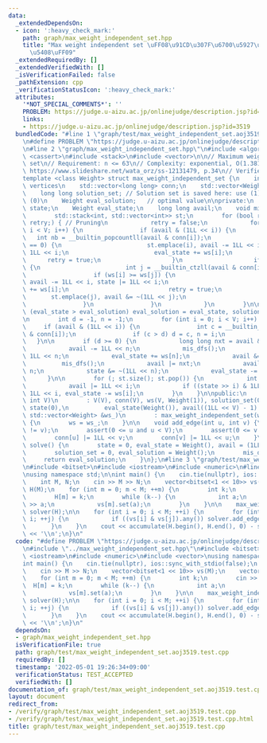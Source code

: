 ```yaml
---
data:
  _extendedDependsOn:
  - icon: ':heavy_check_mark:'
    path: graph/max_weight_independent_set.hpp
    title: "Max weight independent set \uFF08\u91CD\u307F\u6700\u5927\u72EC\u7ACB\u96C6\
      \u5408\uFF09"
  _extendedRequiredBy: []
  _extendedVerifiedWith: []
  _isVerificationFailed: false
  _pathExtension: cpp
  _verificationStatusIcon: ':heavy_check_mark:'
  attributes:
    '*NOT_SPECIAL_COMMENTS*': ''
    PROBLEM: https://judge.u-aizu.ac.jp/onlinejudge/description.jsp?id=3519
    links:
    - https://judge.u-aizu.ac.jp/onlinejudge/description.jsp?id=3519
  bundledCode: "#line 1 \"graph/test/max_weight_independent_set.aoj3519.test.cpp\"\
    \n#define PROBLEM \"https://judge.u-aizu.ac.jp/onlinejudge/description.jsp?id=3519\"\
    \n#line 2 \"graph/max_weight_independent_set.hpp\"\n#include <algorithm>\n#include\
    \ <cassert>\n#include <stack>\n#include <vector>\n\n// Maximum weight independent\
    \ set\n// Requirement: n <= 63\n// Complexity: exponential, O(1.381^n n)\n// Reference:\
    \ https://www.slideshare.net/wata_orz/ss-12131479, p.34\n// Verified: https://judge.u-aizu.ac.jp/onlinejudge/description.jsp?id=3519\n\
    template <class Weight> struct max_weight_independent_set {\n    int V; // # of\
    \ vertices\n    std::vector<long long> conn;\n    std::vector<Weight> ws;\n\n\
    \    long long solution_set; // Solution set is saved here: use (1) / not use\
    \ (0)\n    Weight eval_solution;   // optimal value\n\nprivate:\n    long long\
    \ state;\n    Weight eval_state;\n    long long avail;\n    void mis_dfs() {\n\
    \        std::stack<int, std::vector<int>> st;\n        for (bool retry = true;\
    \ retry;) { // Pruning\n            retry = false;\n            for (int i = 0;\
    \ i < V; i++) {\n                if (avail & (1LL << i)) {\n                 \
    \   int nb = __builtin_popcountll(avail & conn[i]);\n                    if (nb\
    \ == 0) {\n                        st.emplace(i), avail -= 1LL << i, state |=\
    \ 1LL << i;\n                        eval_state += ws[i];\n                  \
    \      retry = true;\n                    }\n                    if (nb == 1)\
    \ {\n                        int j = __builtin_ctzll(avail & conn[i]);\n     \
    \                   if (ws[i] >= ws[j]) {\n                            st.emplace(i),\
    \ avail -= 1LL << i, state |= 1LL << i;\n                            eval_state\
    \ += ws[i];\n                            retry = true;\n                     \
    \       st.emplace(j), avail &= ~(1LL << j);\n                        }\n    \
    \                }\n                }\n            }\n        }\n\n        if\
    \ (eval_state > eval_solution) eval_solution = eval_state, solution_set = state;\n\
    \n        int d = -1, n = -1;\n        for (int i = 0; i < V; i++) {\n       \
    \     if (avail & (1LL << i)) {\n                int c = __builtin_popcountll(avail\
    \ & conn[i]);\n                if (c > d) d = c, n = i;\n            }\n     \
    \   }\n\n        if (d >= 0) {\n            long long nxt = avail & conn[n];\n\
    \            avail -= 1LL << n;\n            mis_dfs();\n            state |=\
    \ 1LL << n;\n            eval_state += ws[n];\n            avail &= ~nxt;\n  \
    \          mis_dfs();\n            avail |= nxt;\n            avail |= 1LL <<\
    \ n;\n            state &= ~(1LL << n);\n            eval_state -= ws[n];\n  \
    \      }\n\n        for (; st.size(); st.pop()) {\n            int i = st.top();\n\
    \            avail |= 1LL << i;\n            if ((state >> i) & 1LL) state -=\
    \ 1LL << i, eval_state -= ws[i];\n        }\n    }\n\npublic:\n    max_weight_independent_set(const\
    \ int V)\n        : V(V), conn(V), ws(V, Weight(1)), solution_set(0), eval_solution(Weight()),\
    \ state(0),\n          eval_state(Weight()), avail((1LL << V) - 1) {}\n    max_weight_independent_set(const\
    \ std::vector<Weight> &ws_)\n        : max_weight_independent_set(ws_.size())\
    \ {\n        ws = ws_;\n    }\n\n    void add_edge(int u, int v) {\n        assert(u\
    \ != v);\n        assert(0 <= u and u < V);\n        assert(0 <= v and v < V);\n\
    \        conn[u] |= 1LL << v;\n        conn[v] |= 1LL << u;\n    }\n\n    Weight\
    \ solve() {\n        state = 0, eval_state = Weight(), avail = (1LL << V) - 1;\n\
    \        solution_set = 0, eval_solution = Weight();\n        mis_dfs();\n   \
    \     return eval_solution;\n    }\n};\n#line 3 \"graph/test/max_weight_independent_set.aoj3519.test.cpp\"\
    \n#include <bitset>\n#include <iostream>\n#include <numeric>\n#line 7 \"graph/test/max_weight_independent_set.aoj3519.test.cpp\"\
    \nusing namespace std;\n\nint main() {\n    cin.tie(nullptr), ios::sync_with_stdio(false);\n\
    \    int M, N;\n    cin >> M >> N;\n    vector<bitset<1 << 10>> vs(M);\n    vector<int>\
    \ H(M);\n    for (int m = 0; m < M; ++m) {\n        int k;\n        cin >> k;\n\
    \        H[m] = k;\n        while (k--) {\n            int a;\n            cin\
    \ >> a;\n            vs[m].set(a);\n        }\n    }\n\n    max_weight_independent_set<int>\
    \ solver(H);\n\n    for (int i = 0; i < M; ++i) {\n        for (int j = 0; j <\
    \ i; ++j) {\n            if ((vs[i] & vs[j]).any()) solver.add_edge(i, j);\n \
    \       }\n    }\n    cout << accumulate(H.begin(), H.end(), 0) - solver.solve()\
    \ << '\\n';\n}\n"
  code: "#define PROBLEM \"https://judge.u-aizu.ac.jp/onlinejudge/description.jsp?id=3519\"\
    \n#include \"../max_weight_independent_set.hpp\"\n#include <bitset>\n#include\
    \ <iostream>\n#include <numeric>\n#include <vector>\nusing namespace std;\n\n\
    int main() {\n    cin.tie(nullptr), ios::sync_with_stdio(false);\n    int M, N;\n\
    \    cin >> M >> N;\n    vector<bitset<1 << 10>> vs(M);\n    vector<int> H(M);\n\
    \    for (int m = 0; m < M; ++m) {\n        int k;\n        cin >> k;\n      \
    \  H[m] = k;\n        while (k--) {\n            int a;\n            cin >> a;\n\
    \            vs[m].set(a);\n        }\n    }\n\n    max_weight_independent_set<int>\
    \ solver(H);\n\n    for (int i = 0; i < M; ++i) {\n        for (int j = 0; j <\
    \ i; ++j) {\n            if ((vs[i] & vs[j]).any()) solver.add_edge(i, j);\n \
    \       }\n    }\n    cout << accumulate(H.begin(), H.end(), 0) - solver.solve()\
    \ << '\\n';\n}\n"
  dependsOn:
  - graph/max_weight_independent_set.hpp
  isVerificationFile: true
  path: graph/test/max_weight_independent_set.aoj3519.test.cpp
  requiredBy: []
  timestamp: '2022-05-01 19:26:34+09:00'
  verificationStatus: TEST_ACCEPTED
  verifiedWith: []
documentation_of: graph/test/max_weight_independent_set.aoj3519.test.cpp
layout: document
redirect_from:
- /verify/graph/test/max_weight_independent_set.aoj3519.test.cpp
- /verify/graph/test/max_weight_independent_set.aoj3519.test.cpp.html
title: graph/test/max_weight_independent_set.aoj3519.test.cpp
---
```

